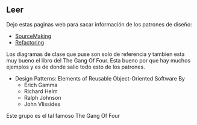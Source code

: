 ﻿
## Leer
Dejo estas paginas web para sacar información de los patrones de diseño:

 - [SourceMaking](https://sourcemaking.com/ )
 - [Refactoring](https://refactoring.guru/)

Los diagramas de clase que puse son solo de referencia y tambien esta muy bueno el libro del The Gang Of Four. Esta bueno por que hay muchos ejemplos y es de donde salio todo esto de los patrones.

 - Design Patterns: Elements of Reusable Object-Oriented Software By
	- Erich Gamma
 	- Richard Helm
	- Ralph Johnson
	- John Vlissides

Este grupo es el tal famoso The Gang Of Four
